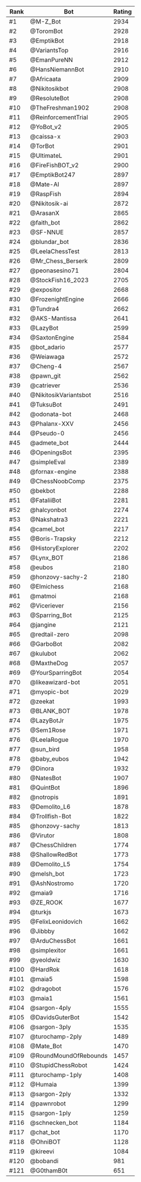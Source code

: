 Rank|Bot|Rating
---|---|---
#1|@M-Z_Bot|2934
#2|@ToromBot|2928
#3|@EmptikBot|2918
#4|@VariantsTop|2916
#5|@EmanPureNN|2912
#6|@HansNiemannBot|2910
#7|@Africaata|2909
#8|@Nikitosikbot|2908
#9|@ResoluteBot|2908
#10|@TheFreshman1902|2908
#11|@ReinforcementTrial|2905
#12|@YoBot_v2|2905
#13|@caissa-x|2903
#14|@TorBot|2901
#15|@UltimateL|2901
#16|@FireFishBOT_v2|2900
#17|@EmptikBot247|2897
#18|@Mate-AI|2897
#19|@RaspFish|2894
#20|@Nikitosik-ai|2872
#21|@ArasanX|2865
#22|@faith_bot|2862
#23|@SF-NNUE|2857
#24|@blundar_bot|2836
#25|@LeelaChessTest|2813
#26|@Mr_Chess_Berserk|2809
#27|@peonasesino71|2804
#28|@StockFish16_2023|2705
#29|@expositor|2668
#30|@FrozenightEngine|2666
#31|@Tundra4|2662
#32|@AKS-Mantissa|2641
#33|@LazyBot|2599
#34|@SaxtonEngine|2584
#35|@bot_adario|2577
#36|@Weiawaga|2572
#37|@Cheng-4|2567
#38|@pawn_git|2562
#39|@catriever|2536
#40|@NikitosikVariantsbot|2516
#41|@TuksuBot|2491
#42|@odonata-bot|2468
#43|@Phalanx-XXV|2456
#44|@Pseudo-0|2456
#45|@admete_bot|2444
#46|@OpeningsBot|2395
#47|@simpleEval|2389
#48|@fornax-engine|2388
#49|@ChessNoobComp|2375
#50|@bekbot|2288
#51|@FataliiBot|2281
#52|@halcyonbot|2274
#53|@Nakshatra3|2221
#54|@camel_bot|2217
#55|@Boris-Trapsky|2212
#56|@HistoryExplorer|2202
#57|@Lynx_BOT|2186
#58|@eubos|2180
#59|@honzovy-sachy-2|2180
#60|@Elmichess|2168
#61|@matmoi|2168
#62|@Viceriever|2156
#63|@Sparring_Bot|2125
#64|@jangine|2121
#65|@redtail-zero|2098
#66|@GarboBot|2082
#67|@kulubot|2062
#68|@MaxtheDog|2057
#69|@YourSparringBot|2054
#70|@likeawizard-bot|2051
#71|@myopic-bot|2029
#72|@zeekat|1993
#73|@BLANK_BOT|1978
#74|@LazyBotJr|1975
#75|@Sem1Rose|1971
#76|@LeelaRogue|1970
#77|@sun_bird|1958
#78|@baby_eubos|1942
#79|@Dinora|1932
#80|@NatesBot|1907
#81|@QuintBot|1896
#82|@notropis|1891
#83|@Demolito_L6|1878
#84|@Trollfish-Bot|1822
#85|@honzovy-sachy|1813
#86|@Virutor|1808
#87|@ChessChildren|1774
#88|@ShallowRedBot|1773
#89|@Demolito_L5|1754
#90|@melsh_bot|1723
#91|@AshNostromo|1720
#92|@maia9|1716
#93|@ZE_ROOK|1677
#94|@turkjs|1673
#95|@FelixLeonidovich|1662
#96|@Jibbby|1662
#97|@ArduChessBot|1661
#98|@simplexitor|1661
#99|@yeoldwiz|1630
#100|@HardRok|1618
#101|@maia5|1598
#102|@dragobot|1576
#103|@maia1|1561
#104|@sargon-4ply|1555
#105|@DavidsGuterBot|1542
#106|@sargon-3ply|1535
#107|@turochamp-2ply|1489
#108|@Mate_Bot|1470
#109|@RoundMoundOfRebounds|1457
#110|@StupidChessRobot|1424
#111|@turochamp-1ply|1408
#112|@Humaia|1399
#113|@sargon-2ply|1332
#114|@pawnrobot|1299
#115|@sargon-1ply|1259
#116|@schnecken_bot|1184
#117|@chat_bot|1170
#118|@OhniBOT|1128
#119|@kireevi|1084
#120|@bobandi|981
#121|@G0thamB0t|651
